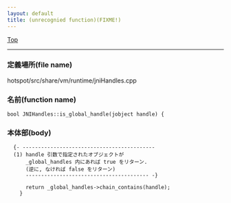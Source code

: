 ```yaml
---
layout: default
title: (unrecognied function)(FIXME!)
---
```

[Top](../index.html)

--- 
### 定義場所(file name)
hotspot/src/share/vm/runtime/jniHandles.cpp

### 名前(function name)
```
bool JNIHandles::is_global_handle(jobject handle) {
```

### 本体部(body)
```
  {- -------------------------------------------
  (1) handle 引数で指定されたオブジェクトが
      _global_handles 内にあれば true をリターン.
      (逆に, なければ false をリターン)
      ---------------------------------------- -}

	  return _global_handles->chain_contains(handle);
	}
	
```



